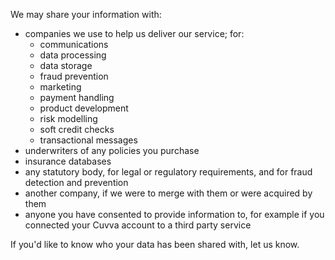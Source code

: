 We may share your information with:

- companies we use to help us deliver our service; for:
	- communications
	- data processing
	- data storage
	- fraud prevention
	- marketing
	- payment handling
	- product development
	- risk modelling
	- soft credit checks
	- transactional messages
- underwriters of any policies you purchase
- insurance databases
- any statutory body, for legal or regulatory requirements, and for fraud detection and prevention
- another company, if we were to merge with them or were acquired by them
- anyone you have consented to provide information to, for example if you connected your Cuvva account to a third party service

If you'd like to know who your data has been shared with, let us know.
